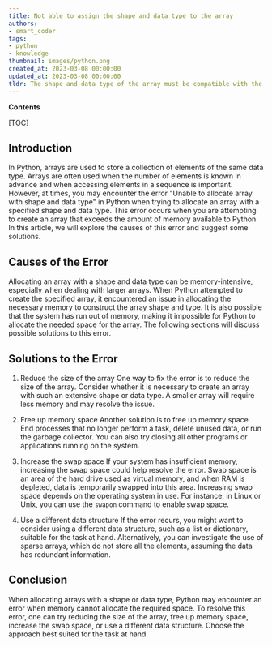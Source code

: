 ```yaml
---
title: Not able to assign the shape and data type to the array
authors:
- smart_coder
tags:
- python
- knowledge
thumbnail: images/python.png
created_at: 2023-03-08 00:00:00
updated_at: 2023-03-08 00:00:00
tldr: The shape and data type of the array must be compatible with the available memory in order to allocate an array in Python.
---
```


**Contents**

[TOC]

Introduction
------------
In Python, arrays are used to store a collection of elements of the same data type. Arrays are often used when the number of elements is known in advance and when accessing elements in a sequence is important. However, at times, you may encounter the error "Unable to allocate array with shape and data type" in Python when trying to allocate an array with a specified shape and data type. This error occurs when you are attempting to create an array that exceeds the amount of memory available to Python. In this article, we will explore the causes of this error and suggest some solutions.

Causes of the Error
-------------------
Allocating an array with a shape and data type can be memory-intensive, especially when dealing with larger arrays. When Python attempted to create the specified array, it encountered an issue in allocating the necessary memory to construct the array shape and type. It is also possible that the system has run out of memory, making it impossible for Python to allocate the needed space for the array. The following sections will discuss possible solutions to this error.

Solutions to the Error
----------------------
1. Reduce the size of the array
   One way to fix the error is to reduce the size of the array. Consider whether it is necessary to create an array with such an extensive shape or data type. A smaller array will require less memory and may resolve the issue.

2. Free up memory space
   Another solution is to free up memory space. End processes that no longer perform a task, delete unused data, or run the garbage collector. You can also try closing all other programs or applications running on the system.

3. Increase the swap space
   If your system has insufficient memory, increasing the swap space could help resolve the error. Swap space is an area of the hard drive used as virtual memory, and when RAM is depleted, data is temporarily swapped into this area. Increasing swap space depends on the operating system in use. For instance, in Linux or Unix, you can use the `swapon` command to enable swap space.

4. Use a different data structure
   If the error recurs, you might want to consider using a different data structure, such as a list or dictionary, suitable for the task at hand. Alternatively, you can investigate the use of sparse arrays, which do not store all the elements, assuming the data has redundant information.

Conclusion
----------
When allocating arrays with a shape or data type, Python may encounter an error when memory cannot allocate the required space. To resolve this error, one can try reducing the size of the array, free up memory space, increase the swap space, or use a different data structure. Choose the approach best suited for the task at hand.
